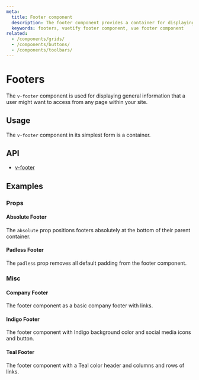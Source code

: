 ```yaml
---
meta:
  title: Footer component
  description: The footer component provides a container for displaying additional navigation information about a site.
  keywords: footers, vuetify footer component, vue footer component
related:
  - /components/grids/
  - /components/buttons/
  - /components/toolbars/
---
```


# Footers

The `v-footer` component is used for displaying general information that a user might want to access from any page within your site.

<entry-ad />

## Usage

The `v-footer` component in its simplest form is a container.

<example file="v-footer/usage" />

## API

- [v-footer](/api/v-footer)

## Examples

### Props

#### Absolute Footer

The `absolute` prop positions footers absolutely at the bottom of their parent container.

<example file="v-footer/prop-absolute" />

#### Padless Footer

The `padless` prop removes all default padding from the footer component.

<example file="v-footer/prop-padless" />

### Misc

#### Company Footer

The footer component as a basic company footer with links.

<example file="v-footer/misc-company-footer" />

#### Indigo Footer

The footer component with Indigo background color and social media icons and button.

<example file="v-footer/misc-indigo-footer" />

#### Teal Footer

The footer component with a Teal color header and columns and rows of links.

<example file="v-footer/misc-teal-footer" />

<backmatter />
